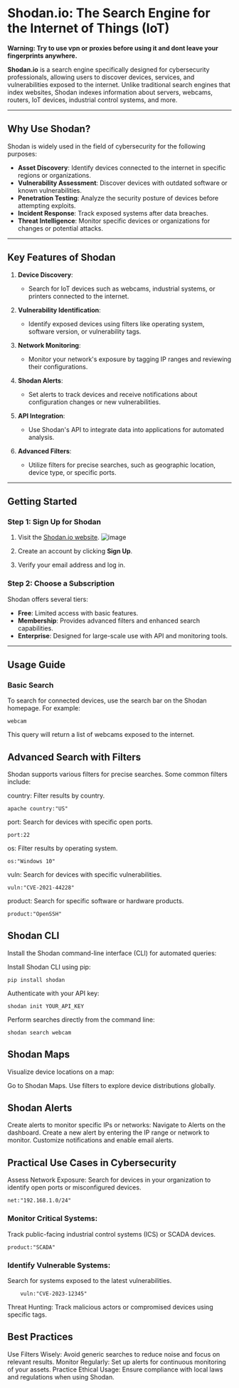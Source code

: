 # Shodan.io: The Search Engine for the Internet of Things (IoT)

**Warning: Try to use vpn or proxies before using it and  dont leave your fingerprints anywhere.**

**Shodan.io** is a search engine specifically designed for cybersecurity professionals, allowing users to discover devices, services, and vulnerabilities exposed to the internet. Unlike traditional search engines that index websites, Shodan indexes information about servers, webcams, routers, IoT devices, industrial control systems, and more.

---

## Why Use Shodan?

Shodan is widely used in the field of cybersecurity for the following purposes:

- **Asset Discovery**: Identify devices connected to the internet in specific regions or organizations.
- **Vulnerability Assessment**: Discover devices with outdated software or known vulnerabilities.
- **Penetration Testing**: Analyze the security posture of devices before attempting exploits.
- **Incident Response**: Track exposed systems after data breaches.
- **Threat Intelligence**: Monitor specific devices or organizations for changes or potential attacks.

---

## Key Features of Shodan

1. **Device Discovery**:
   - Search for IoT devices such as webcams, industrial systems, or printers connected to the internet.

2. **Vulnerability Identification**:
   - Identify exposed devices using filters like operating system, software version, or vulnerability tags.

3. **Network Monitoring**:
   - Monitor your network's exposure by tagging IP ranges and reviewing their configurations.

4. **Shodan Alerts**:
   - Set alerts to track devices and receive notifications about configuration changes or new vulnerabilities.

5. **API Integration**:
   - Use Shodan's API to integrate data into applications for automated analysis.

6. **Advanced Filters**:
   - Utilize filters for precise searches, such as geographic location, device type, or specific ports.

---

## Getting Started

### Step 1: Sign Up for Shodan
1. Visit the [Shodan.io website](https://www.shodan.io/).
  ![image](https://github.com/user-attachments/assets/2f5e8bb3-496d-4fc9-a8cb-d12446624218)
 
2. Create an account by clicking **Sign Up**.
3. Verify your email address and log in.

### Step 2: Choose a Subscription
Shodan offers several tiers:
- **Free**: Limited access with basic features.
- **Membership**: Provides advanced filters and enhanced search capabilities.
- **Enterprise**: Designed for large-scale use with API and monitoring tools.

---

## Usage Guide

### Basic Search
To search for connected devices, use the search bar on the Shodan homepage. For example:

    webcam

This query will return a list of webcams exposed to the internet.

## Advanced Search with Filters

Shodan supports various filters for precise searches. Some common filters include:

  country: Filter results by country.

    apache country:"US"

port: Search for devices with specific open ports.

    port:22

os: Filter results by operating system.

    os:"Windows 10"

vuln: Search for devices with specific vulnerabilities.

    vuln:"CVE-2021-44228"

product: Search for specific software or hardware products.

    product:"OpenSSH"

## Shodan CLI

Install the Shodan command-line interface (CLI) for automated queries:

  Install Shodan CLI using pip:

    pip install shodan

Authenticate with your API key:

    shodan init YOUR_API_KEY

Perform searches directly from the command line:

    shodan search webcam

## Shodan Maps

Visualize device locations on a map:

  Go to Shodan Maps.
  Use filters to explore device distributions globally.

## Shodan Alerts

Create alerts to monitor specific IPs or networks:
    Navigate to Alerts on the dashboard.
    Create a new alert by entering the IP range or network to monitor.
    Customize notifications and enable email alerts.

## Practical Use Cases in Cybersecurity

  Assess Network Exposure:
        Search for devices in your organization to identify open ports or misconfigured devices.

    net:"192.168.1.0/24"

### Monitor Critical Systems:

  Track public-facing industrial control systems (ICS) or SCADA devices.

    product:"SCADA"

### Identify Vulnerable Systems:

  Search for systems exposed to the latest vulnerabilities.

        vuln:"CVE-2023-12345"

  Threat Hunting:
        Track malicious actors or compromised devices using specific tags.

## Best Practices

   Use Filters Wisely: Avoid generic searches to reduce noise and focus on relevant results.
   Monitor Regularly: Set up alerts for continuous monitoring of your assets.
   Practice Ethical Usage: Ensure compliance with local laws and regulations when using Shodan.
